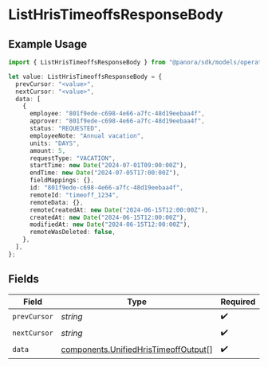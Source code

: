 # ListHrisTimeoffsResponseBody

## Example Usage

```typescript
import { ListHrisTimeoffsResponseBody } from "@panora/sdk/models/operations";

let value: ListHrisTimeoffsResponseBody = {
  prevCursor: "<value>",
  nextCursor: "<value>",
  data: [
    {
      employee: "801f9ede-c698-4e66-a7fc-48d19eebaa4f",
      approver: "801f9ede-c698-4e66-a7fc-48d19eebaa4f",
      status: "REQUESTED",
      employeeNote: "Annual vacation",
      units: "DAYS",
      amount: 5,
      requestType: "VACATION",
      startTime: new Date("2024-07-01T09:00:00Z"),
      endTime: new Date("2024-07-05T17:00:00Z"),
      fieldMappings: {},
      id: "801f9ede-c698-4e66-a7fc-48d19eebaa4f",
      remoteId: "timeoff_1234",
      remoteData: {},
      remoteCreatedAt: new Date("2024-06-15T12:00:00Z"),
      createdAt: new Date("2024-06-15T12:00:00Z"),
      modifiedAt: new Date("2024-06-15T12:00:00Z"),
      remoteWasDeleted: false,
    },
  ],
};
```

## Fields

| Field                                                                                        | Type                                                                                         | Required                                                                                     | Description                                                                                  |
| -------------------------------------------------------------------------------------------- | -------------------------------------------------------------------------------------------- | -------------------------------------------------------------------------------------------- | -------------------------------------------------------------------------------------------- |
| `prevCursor`                                                                                 | *string*                                                                                     | :heavy_check_mark:                                                                           | N/A                                                                                          |
| `nextCursor`                                                                                 | *string*                                                                                     | :heavy_check_mark:                                                                           | N/A                                                                                          |
| `data`                                                                                       | [components.UnifiedHrisTimeoffOutput](../../models/components/unifiedhristimeoffoutput.md)[] | :heavy_check_mark:                                                                           | N/A                                                                                          |